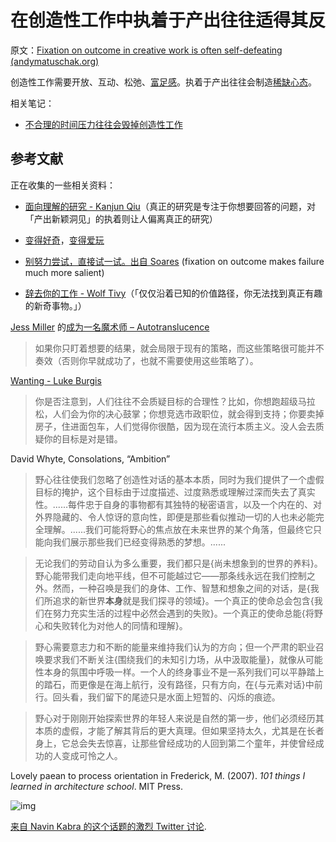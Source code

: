 # 在创造性工作中执着于产出往往适得其反

原文：[Fixation on outcome in creative work is often self-defeating (andymatuschak.org)](https://notes.andymatuschak.org/zWhZZuWVtFXsPNL8Ph3po7R8BEDztTSsN1X)

创造性工作需要开放、互动、松弛、[富足感](https://notes.andymatuschak.org/zRCKm3mveX2C2LVCSZEGuSphQNmW5zGd2Rc)。执着于产出往往会制造[稀缺心态](https://notes.andymatuschak.org/znutNAv4ejW7nWwtzCnXQfAbbK8jS8DeAC3)。

相关笔记：

- [不合理的时间压力往往会毁掉创造性工作](https://notes.andymatuschak.org/zv3oHi3CgUz3yjrKceuSznBQXYQeEWVW7KW)

## 参考文献

正在收集的一些相关资料：

- [面向理解的研究 - Kanjun Qiu](https://notes.andymatuschak.org/zWJKM8bUDs74L6neciZJUFtYtcxehW37CXc)（真正的研究是专注于你想要回答的问题，对「产出新颖洞见」的执着则让人偏离真正的研究）

- [变得好奇](https://notes.andymatuschak.org/zKvtqpdyujNByokN4fSahKrgNgXxCAWD5gRv)，[变得爱玩](https://notes.andymatuschak.org/ziHJKnDvMUWnBBpTEsVg3iVNxKrCieEUaEr)

- [别努力尝试，直接试一试。出自 Soares](https://notes.andymatuschak.org/zxp2EBWkGcL5BqTHz8KuGtyEmZVsGvQ9ovk) (fixation on outcome makes failure much more salient)

- [辞去你的工作 - Wolf Tivy](https://notes.andymatuschak.org/z27o3RwVnXvmYjnWmYLWkAX6UqD4Shxo8c4D)（「仅仅沿着已知的价值路径，你无法找到真正有趣的新奇事物。」）

[Jess Miller](https://notes.andymatuschak.org/zhDB1grmv8BWEFXLUFPEuJJqU7SGJ3kgkwS) 的[成为一名魔术师 – Autotranslucence](https://autotranslucence.wordpress.com/2018/03/30/becoming-a-magician/)

> 如果你只盯着想要的结果，就会局限于现有的策略，而这些策略很可能并不奏效（否则你早就成功了，也就不需要使用这些策略了）。

[Wanting - Luke Burgis](https://notes.andymatuschak.org/z4EX4vWeTcxgfaTEpB2cMqD6kW7Mp1cKJNfKt)

> 你是否注意到，人们往往不会质疑目标的合理性？比如，你想跑超级马拉松，人们会为你的决心鼓掌；你想竞选市政职位，就会得到支持；你要卖掉房子，住进面包车，人们觉得你很酷，因为现在流行本质主义。没人会去质疑你的目标是对是错。

David Whyte, Consolations, “Ambition”

> 野心往往使我们忽略了创造性对话的基本本质，同时为我们提供了一个虚假目标的掩护，这个目标由于过度描述、过度熟悉或理解过深而失去了真实性。......每件忠于自身的事物都有其独特的秘密语言，以及一个内在的、对外界隐藏的、令人惊讶的意向性，即便是那些看似推动一切的人也未必能完全理解。......我们可能将野心的焦点放在未来世界的某个角落，但最终它只能向我们展示那些我们已经变得熟悉的梦想。......

>

> 无论我们的劳动自认为多么重要，我们都只是{尚未想象到的世界的养料}。野心能带我们走向地平线，但不可能越过它——那条线永远在我们控制之外。然而，一种召唤是我们的身体、工作、智慧和想象之间的对话，是{我们所追求的新世界**本身**就是我们探寻的领域}。一个真正的使命总会包含{我们在努力充实生活的过程中必然会遇到的失败}。一个真正的使命总能{将野心和失败转化为对他人的同情和理解}。

> 野心需要意志力和不断的能量来维持我们认为的方向；但一个严肃的职业召唤要求我们不断关注{围绕我们的未知引力场，从中汲取能量}，就像从可能性本身的氛围中呼吸一样。一个人的终身事业不是一系列我们可以平静踏上的踏石，而更像是在海上航行，没有路径，只有方向，在{与元素对话}中前行。回头看，我们留下的尾迹只是水面上短暂的、闪烁的痕迹。

>

> 野心对于刚刚开始探索世界的年轻人来说是自然的第一步，他们必须经历其本质的虚假，才能了解其背后的更大真理。但如果坚持太久，尤其是在长者身上，它总会失去惊喜，让那些曾经成功的人回到第二个童年，并使曾经成功的人变成可怜之人。

Lovely paean to process orientation in Frederick, M. (2007). *101 things I learned in architecture school*. MIT Press.

![img](https://notes.andymatuschak.org/BearImages/3C710472-D962-4103-BC2A-BF2CD846A372-592-0000069D7BFAC461/4242603C-E0FF-4890-8DE8-23983502AE61.png)

[来自 Navin Kabra 的这个话题的激烈 Twitter 讨论](https://twitter.com/NGKabra/status/671969067528425472?s=20).